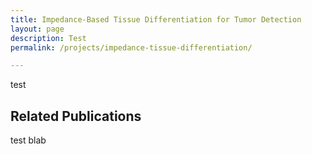 ```yaml
---
title: Impedance-Based Tissue Differentiation for Tumor Detection
layout: page
description: Test
permalink: /projects/impedance-tissue-differentiation/

---
```


test 
## Related Publications
test blab 